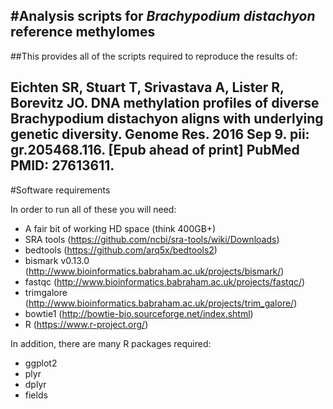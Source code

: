 #Analysis scripts for _Brachypodium distachyon_ reference methylomes
---

##This provides all of the scripts required to reproduce the results of:

Eichten SR, Stuart T, Srivastava A, Lister R, Borevitz JO. DNA methylation
profiles of diverse Brachypodium distachyon aligns with underlying genetic
diversity. Genome Res. 2016 Sep 9. pii: gr.205468.116. [Epub ahead of print]
PubMed PMID: 27613611.
---

#Software requirements

In order to run all of these you will need:

- A fair bit of working HD space (think 400GB+)
- SRA tools (https://github.com/ncbi/sra-tools/wiki/Downloads)
- bedtools (https://github.com/arq5x/bedtools2)
- bismark v0.13.0 (http://www.bioinformatics.babraham.ac.uk/projects/bismark/)
- fastqc (http://www.bioinformatics.babraham.ac.uk/projects/fastqc/)
- trimgalore (http://www.bioinformatics.babraham.ac.uk/projects/trim_galore/)
- bowtie1 (http://bowtie-bio.sourceforge.net/index.shtml)
- R (https://www.r-project.org/)

In addition, there are many R packages required:

- ggplot2
- plyr
- dplyr
- fields

